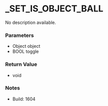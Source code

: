 # _SET_IS_OBJECT_BALL

No description available.

### Parameters
* Object object
* BOOL toggle

### Return Value
* void

### Notes
* Build: 1604

